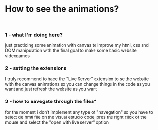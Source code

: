 # How to see the animations?
<br>
<h3>  1 - what I'm doing here? </h3> 
<p> just practicing some animation with canvas to improve my html, css and DOM manipulation with the final goal to make some basic website videogames</p> 

<h3> 2 - setting the extensions </h3>
 <p> I truly recommend to hace the "Live Server" extension to se the website with the canvas animations so you can change things in the code as you want and just refresh the website as you want </p> 

<h3> 3 - how to navegate through the files? </h3>
<p> for the moment i don't implement any type of "navegation" so you have to select de hmtl  file on the visual estudio code, pres the right click of the mouse and select the "open with live server" option </p>


